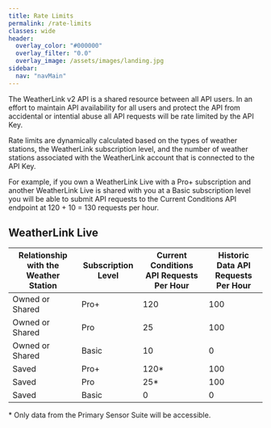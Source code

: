 ```yaml
---
title: Rate Limits
permalink: /rate-limits
classes: wide
header:
  overlay_color: "#000000"
  overlay_filter: "0.0"
  overlay_image: /assets/images/landing.jpg
sidebar:
  nav: "navMain"
---
```


The WeatherLink v2 API is a shared resource between all API users. In an effort to maintain API availability for all users and protect the API from accidental or intential abuse all API requests will be rate limited by the API Key.

Rate limits are dynamically calculated based on the types of weather stations, the WeatherLink subscription level, and the number of weather stations associated with the WeatherLink account that is connected to the API Key.

For example, if you own a WeatherLink Live with a Pro+ subscription and another WeatherLink Live is shared with you at a Basic subscription level you will be able to submit API requests to the Current Conditions API endpoint at 120 + 10 = 130 requests per hour.

## WeatherLink Live

Relationship with the Weather Station|Subscription Level|Current Conditions API Requests Per Hour|Historic Data API Requests Per Hour
-|-|-|-
Owned or Shared|Pro+|120|100
Owned or Shared|Pro|25|100
Owned or Shared|Basic|10|0
Saved|Pro+|120*|100
Saved|Pro|25*|100
Saved|Basic|0|0

\* Only data from the Primary Sensor Suite will be accessible.
